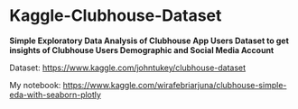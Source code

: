 # Kaggle-Clubhouse-Dataset
**Simple Exploratory Data Analysis of Clubhouse App Users Dataset to get insights of Clubhouse Users Demographic and Social Media Account**

Dataset: https://www.kaggle.com/johntukey/clubhouse-dataset

My notebook: https://www.kaggle.com/wirafebriarjuna/clubhouse-simple-eda-with-seaborn-plotly

